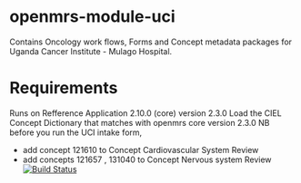 # openmrs-module-uci
Contains Oncology work flows, Forms and Concept metadata packages for Uganda Cancer Institute - Mulago Hospital.
# Requirements
Runs on Refference Application 2.10.0 (core) version 2.3.0
Load the CIEL Concept Dictionary that matches with openmrs core version 2.3.0
NB before you run the UCI intake form,
* add concept 121610  to Concept Cardiovascular System Review 
* add concepts 121657  , 131040  to Concept Nervous system Review 
[![Build Status](https://travis-ci.com/UCI-BAHMNI/openmrs-module-uci.svg?branch=master)](https://travis-ci.com/UCI-BAHMNI/openmrs-module-uci)
